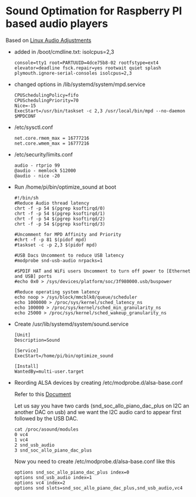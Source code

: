 # Sound Optimation for Raspberry PI based audio players

Based on [Linux Audio Adjustments](https://github.com/brianlight/Linux-Audio-Adjustments)

- added in /boot/cmdline.txt: isolcpus=2,3
  ```
  console=tty1 root=PARTUUID=4dce75b8-02 rootfstype=ext4 elevator=deadline fsck.repair=yes rootwait quiet splash plymouth.ignore-serial-consoles isolcpus=2,3
  ```
- changed options in /lib/systemd/system/mpd.service
  ```
  CPUSchedulingPolicy=fifo
  CPUSchedulingPriority=70
  Nice=-15
  ExecStart=/usr/bin/taskset -c 2,3 /usr/local/bin/mpd --no-daemon $MPDCONF
  ```
- /etc/sysctl.conf
  ```
  net.core.rmem_max = 16777216
  net.core.wmem_max = 16777216
  ```
- /etc/security/limits.conf
  ```
  audio - rtprio 99
  @audio - memlock 512000
  @audio - nice -20
  ```

- Run /home/pi/bin/optimize\_sound at boot

  ```
  #!/bin/sh
  #Reduce Audio thread latency
  chrt -f -p 54 $(pgrep ksoftirqd/0)
  chrt -f -p 54 $(pgrep ksoftirqd/1)
  chrt -f -p 54 $(pgrep ksoftirqd/2)
  chrt -f -p 54 $(pgrep ksoftirqd/3)
  
  #Uncomment for MPD Affinity and Priority
  #chrt -f -p 81 $(pidof mpd)
  #taskset -c -p 2,3 $(pidof mpd)
  
  #USB Dacs Uncomment to reduce USB latency
  #modprobe snd-usb-audio nrpacks=1
  
  #SPDIF HAT and WiFi users Uncomment to turn off power to [Ethernet and USB] ports
  #echo 0x0 > /sys/devices/platform/soc/3f980000.usb/buspower
  
  #Reduce operating system latency
  echo noop > /sys/block/mmcblk0/queue/scheduler
  echo 1000000 > /proc/sys/kernel/sched_latency_ns
  echo 100000 > /proc/sys/kernel/sched_min_granularity_ns
  echo 25000 > /proc/sys/kernel/sched_wakeup_granularity_ns
  ```
- Create /usr/lib/systemd/system/sound.service

  ```
  [Unit]
  Description=Sound

  [Service]
  ExecStart=/home/pi/bin/optimize_sound

  [Install]
  WantedBy=multi-user.target
  ```

- Reording ALSA devices by creating /etc/modprobe.d/alsa-base.conf

  Refer to this [Document](https://gist.github.com/rnagarajanmca/63badce0fe0e2ad126041c7c139970ea)

  Let us say you have two cards (snd\_soc\_allo\_piano\_dac\_plus on I2C an another DAC on usb) and we want the I2C audio card to appear first followed by the USB DAC.

  ```
  cat /proc/asound/modules
  0 vc4
  1 vc4
  2 snd_usb_audio
  3 snd_soc_allo_piano_dac_plus
  ```

  Now you need to create /etc/modprobe.d/alsa-base.conf like this

  ```
  options snd_soc_allo_piano_dac_plus index=0
  options snd_usb_audio index=1
  options vc4 index=2
  options snd slots=snd_soc_allo_piano_dac_plus,snd_usb_audio,vc4
  ```
